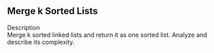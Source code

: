 Merge k Sorted Lists
---
Description<br/>
Merge k sorted linked lists and return it as one sorted list. Analyze and describe its complexity.